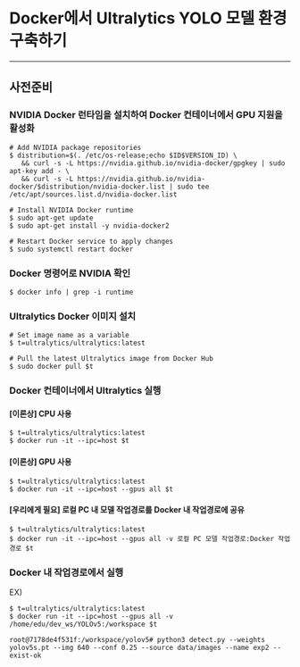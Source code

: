 # Docker에서 Ultralytics YOLO 모델 환경 구축하기
***
## 사전준비
### NVIDIA Docker 런타임을 설치하여 Docker 컨테이너에서 GPU 지원을 활성화
```
# Add NVIDIA package repositories
$ distribution=$(. /etc/os-release;echo $ID$VERSION_ID) \
   && curl -s -L https://nvidia.github.io/nvidia-docker/gpgkey | sudo apt-key add - \
   && curl -s -L https://nvidia.github.io/nvidia-docker/$distribution/nvidia-docker.list | sudo tee /etc/apt/sources.list.d/nvidia-docker.list

# Install NVIDIA Docker runtime
$ sudo apt-get update
$ sudo apt-get install -y nvidia-docker2

# Restart Docker service to apply changes
$ sudo systemctl restart docker
```
### Docker 명령어로 NVIDIA 확인
```
$ docker info | grep -i runtime
```
### Ultralytics Docker 이미지 설치
```
# Set image name as a variable
$ t=ultralytics/ultralytics:latest

# Pull the latest Ultralytics image from Docker Hub
$ sudo docker pull $t
```
### Docker 컨테이너에서 Ultralytics 실행 
#### [이론상] CPU 사용
```
$ t=ultralytics/ultralytics:latest
$ docker run -it --ipc=host $t
```
#### [이론상] GPU 사용
```
$ t=ultralytics/ultralytics:latest
$ docker run -it --ipc=host --gpus all $t
```
#### [우리에게 필요] 로컬 PC 내 모델 작업경로를 Docker 내 작업경로에 공유
```
$ t=ultralytics/ultralytics:latest
$ docker run -it --ipc=host --gpus all -v 로컬 PC 모델 작업경로:Docker 작업경로 $t
```
### Docker 내 작업경로에서 실행
EX)
```
$ t=ultralytics/ultralytics:latest
$ docker run -it --ipc=host --gpus all -v /home/edu/dev_ws/YOLOv5:/workspace $t

root@7178de4f531f:/workspace/yolov5# python3 detect.py --weights yolov5s.pt --img 640 --conf 0.25 --source data/images --name exp2 --exist-ok
```
